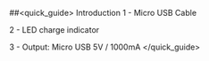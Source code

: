 ##<quick_guide> Introduction
1 - Micro USB Cable

2 - LED charge indicator

3 - Output: Micro USB 5V / 1000mA
</quick_guide>

